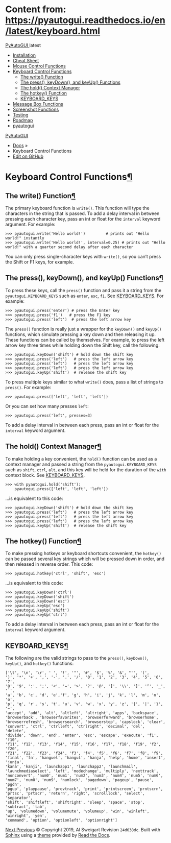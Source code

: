# Content from: https://pyautogui.readthedocs.io/en/latest/keyboard.html

[ PyAutoGUI ](https://pyautogui.readthedocs.io/en/latest/index.html)
latest 
  * [Installation](https://pyautogui.readthedocs.io/en/latest/install.html)
  * [Cheat Sheet](https://pyautogui.readthedocs.io/en/latest/quickstart.html)
  * [Mouse Control Functions](https://pyautogui.readthedocs.io/en/latest/mouse.html)
  * [Keyboard Control Functions](https://pyautogui.readthedocs.io/en/latest/keyboard.html)
    * [The write() Function](https://pyautogui.readthedocs.io/en/latest/keyboard.html#the-write-function)
    * [The press(), keyDown(), and keyUp() Functions](https://pyautogui.readthedocs.io/en/latest/keyboard.html#the-press-keydown-and-keyup-functions)
    * [The hold() Context Manager](https://pyautogui.readthedocs.io/en/latest/keyboard.html#the-hold-context-manager)
    * [The hotkey() Function](https://pyautogui.readthedocs.io/en/latest/keyboard.html#the-hotkey-function)
    * [KEYBOARD_KEYS](https://pyautogui.readthedocs.io/en/latest/keyboard.html#keyboard-keys)
  * [Message Box Functions](https://pyautogui.readthedocs.io/en/latest/msgbox.html)
  * [Screenshot Functions](https://pyautogui.readthedocs.io/en/latest/screenshot.html)
  * [Testing](https://pyautogui.readthedocs.io/en/latest/tests.html)
  * [Roadmap](https://pyautogui.readthedocs.io/en/latest/roadmap.html)
  * [pyautogui](https://pyautogui.readthedocs.io/en/latest/source/modules.html)


[PyAutoGUI](https://pyautogui.readthedocs.io/en/latest/index.html)
  * [Docs](https://pyautogui.readthedocs.io/en/latest/index.html) »
  * Keyboard Control Functions
  * [ Edit on GitHub](https://github.com/asweigart/pyautogui/blob/master/docs/keyboard.rst)


# Keyboard Control Functions[¶](https://pyautogui.readthedocs.io/en/latest/keyboard.html#keyboard-control-functions "Permalink to this headline")
## The write() Function[¶](https://pyautogui.readthedocs.io/en/latest/keyboard.html#the-write-function "Permalink to this headline")
The primary keyboard function is `write()`. This function will type the characters in the string that is passed. To add a delay interval in between pressing each character key, pass an int or float for the `interval` keyword argument.
For example:
```
>>> pyautogui.write('Hello world!')         # prints out "Hello world!" instantly
>>> pyautogui.write('Hello world!', interval=0.25) # prints out "Hello world!" with a quarter second delay after each character

```

You can only press single-character keys with `write()`, so you can’t press the Shift or F1 keys, for example.
## The press(), keyDown(), and keyUp() Functions[¶](https://pyautogui.readthedocs.io/en/latest/keyboard.html#the-press-keydown-and-keyup-functions "Permalink to this headline")
To press these keys, call the `press()` function and pass it a string from the `pyautogui.KEYBOARD_KEYS` such as `enter`, `esc`, `f1`. See [KEYBOARD_KEYS](https://pyautogui.readthedocs.io/en/latest/keyboard.html#keyboard-keys).
For example:
```
>>> pyautogui.press('enter') # press the Enter key
>>> pyautogui.press('f1')   # press the F1 key
>>> pyautogui.press('left')  # press the left arrow key

```

The `press()` function is really just a wrapper for the `keyDown()` and `keyUp()` functions, which simulate pressing a key down and then releasing it up. These functions can be called by themselves. For example, to press the left arrow key three times while holding down the Shift key, call the following:
```
>>> pyautogui.keyDown('shift') # hold down the shift key
>>> pyautogui.press('left')   # press the left arrow key
>>> pyautogui.press('left')   # press the left arrow key
>>> pyautogui.press('left')   # press the left arrow key
>>> pyautogui.keyUp('shift')  # release the shift key

```

To press multiple keys similar to what `write()` does, pass a list of strings to `press()`. For example:
```
>>> pyautogui.press(['left', 'left', 'left'])

```

Or you can set how many presses `left`:
```
>>> pyautogui.press('left', presses=3)

```

To add a delay interval in between each press, pass an int or float for the `interval` keyword argument.
## The hold() Context Manager[¶](https://pyautogui.readthedocs.io/en/latest/keyboard.html#the-hold-context-manager "Permalink to this headline")
To make holding a key convenient, the `hold()` function can be used as a context manager and passed a string from the `pyautogui.KEYBOARD_KEYS` such as `shift`, `ctrl`, `alt`, and this key will be held for the duration of the `with` context block. See [KEYBOARD_KEYS](https://pyautogui.readthedocs.io/en/latest/keyboard.html#keyboard-keys).
```
>>> with pyautogui.hold('shift'):
    pyautogui.press(['left', 'left', 'left'])

```

…is equivalent to this code:
```
>>> pyautogui.keyDown('shift') # hold down the shift key
>>> pyautogui.press('left')   # press the left arrow key
>>> pyautogui.press('left')   # press the left arrow key
>>> pyautogui.press('left')   # press the left arrow key
>>> pyautogui.keyUp('shift')  # release the shift key

```

## The hotkey() Function[¶](https://pyautogui.readthedocs.io/en/latest/keyboard.html#the-hotkey-function "Permalink to this headline")
To make pressing hotkeys or keyboard shortcuts convenient, the `hotkey()` can be passed several key strings which will be pressed down in order, and then released in reverse order. This code:
```
>>> pyautogui.hotkey('ctrl', 'shift', 'esc')

```

…is equivalent to this code:
```
>>> pyautogui.keyDown('ctrl')
>>> pyautogui.keyDown('shift')
>>> pyautogui.keyDown('esc')
>>> pyautogui.keyUp('esc')
>>> pyautogui.keyUp('shift')
>>> pyautogui.keyUp('ctrl')

```

To add a delay interval in between each press, pass an int or float for the `interval` keyword argument.
## KEYBOARD_KEYS[¶](https://pyautogui.readthedocs.io/en/latest/keyboard.html#keyboard-keys "Permalink to this headline")
The following are the valid strings to pass to the `press()`, `keyDown()`, `keyUp()`, and `hotkey()` functions:
```
['\t', '\n', '\r', ' ', '!', '"', '#', '$', '%', '&', "'", '(',
')', '*', '+', ',', '-', '.', '/', '0', '1', '2', '3', '4', '5', '6', '7',
'8', '9', ':', ';', '<', '=', '>', '?', '@', '[', '\\', ']', '^', '_', '`',
'a', 'b', 'c', 'd', 'e','f', 'g', 'h', 'i', 'j', 'k', 'l', 'm', 'n', 'o',
'p', 'q', 'r', 's', 't', 'u', 'v', 'w', 'x', 'y', 'z', '{', '|', '}', '~',
'accept', 'add', 'alt', 'altleft', 'altright', 'apps', 'backspace',
'browserback', 'browserfavorites', 'browserforward', 'browserhome',
'browserrefresh', 'browsersearch', 'browserstop', 'capslock', 'clear',
'convert', 'ctrl', 'ctrlleft', 'ctrlright', 'decimal', 'del', 'delete',
'divide', 'down', 'end', 'enter', 'esc', 'escape', 'execute', 'f1', 'f10',
'f11', 'f12', 'f13', 'f14', 'f15', 'f16', 'f17', 'f18', 'f19', 'f2', 'f20',
'f21', 'f22', 'f23', 'f24', 'f3', 'f4', 'f5', 'f6', 'f7', 'f8', 'f9',
'final', 'fn', 'hanguel', 'hangul', 'hanja', 'help', 'home', 'insert', 'junja',
'kana', 'kanji', 'launchapp1', 'launchapp2', 'launchmail',
'launchmediaselect', 'left', 'modechange', 'multiply', 'nexttrack',
'nonconvert', 'num0', 'num1', 'num2', 'num3', 'num4', 'num5', 'num6',
'num7', 'num8', 'num9', 'numlock', 'pagedown', 'pageup', 'pause', 'pgdn',
'pgup', 'playpause', 'prevtrack', 'print', 'printscreen', 'prntscrn',
'prtsc', 'prtscr', 'return', 'right', 'scrolllock', 'select', 'separator',
'shift', 'shiftleft', 'shiftright', 'sleep', 'space', 'stop', 'subtract', 'tab',
'up', 'volumedown', 'volumemute', 'volumeup', 'win', 'winleft', 'winright', 'yen',
'command', 'option', 'optionleft', 'optionright']

```

[Next ](https://pyautogui.readthedocs.io/en/latest/msgbox.html "Message Box Functions") [ Previous](https://pyautogui.readthedocs.io/en/latest/mouse.html "Mouse Control Functions")
© Copyright 2019, Al Sweigart  Revision `24d638dc`. 
Built with [Sphinx](http://sphinx-doc.org/) using a [theme](https://github.com/rtfd/sphinx_rtd_theme) provided by [Read the Docs](https://readthedocs.org). 
